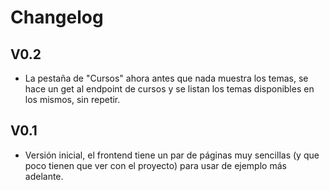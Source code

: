 
# Changelog

## V0.2

- La pestaña de "Cursos" ahora antes que nada muestra los temas, se hace un get al endpoint de cursos y se listan los temas disponibles en los mismos, sin repetir.

## V0.1

- Versión inicial, el frontend tiene un par de páginas muy sencillas (y que poco tienen que ver con el proyecto) para usar de ejemplo más adelante.